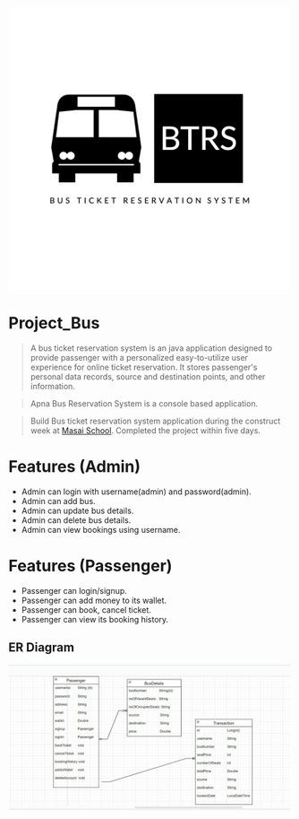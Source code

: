 <img src="Project_Bus/images/Bus Ticket Reservation System-logos_black.png" alt="Alt text" title="Optional title">
<!-- Project_Bus/images/logo.jpeg -->

# Project_Bus


> A bus ticket reservation system is an java application designed to provide passenger with a personalized easy-to-utilize user experience for online ticket reservation. It stores passenger's personal data records, source and destination points, and other information.

> Apna Bus Reservation System is a console based application.

> Build Bus ticket reservation system application during the construct week at [Masai School](https://masaischool.com/). Completed the project within five days.

# Features (Admin)
- Admin can login with username(admin) and password(admin).
- Admin can add bus.
- Admin can update bus details.
- Admin can delete bus details.
- Admin can view bookings using username.

# Features (Passenger)
- Passenger can login/signup.
- Passenger can add money to its wallet.
- Passenger can book, cancel ticket.
- Passenger can view its booking history.

## **ER Diagram**

<img src="Project_Bus/images/er-diagram.jpeg" alt="Alt text" title="Optional title">


